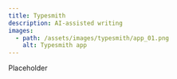```yaml
---
title: Typesmith
description: AI-assisted writing
images:
  - path: /assets/images/typesmith/app_01.png
    alt: Typesmith app
---
```


Placeholder